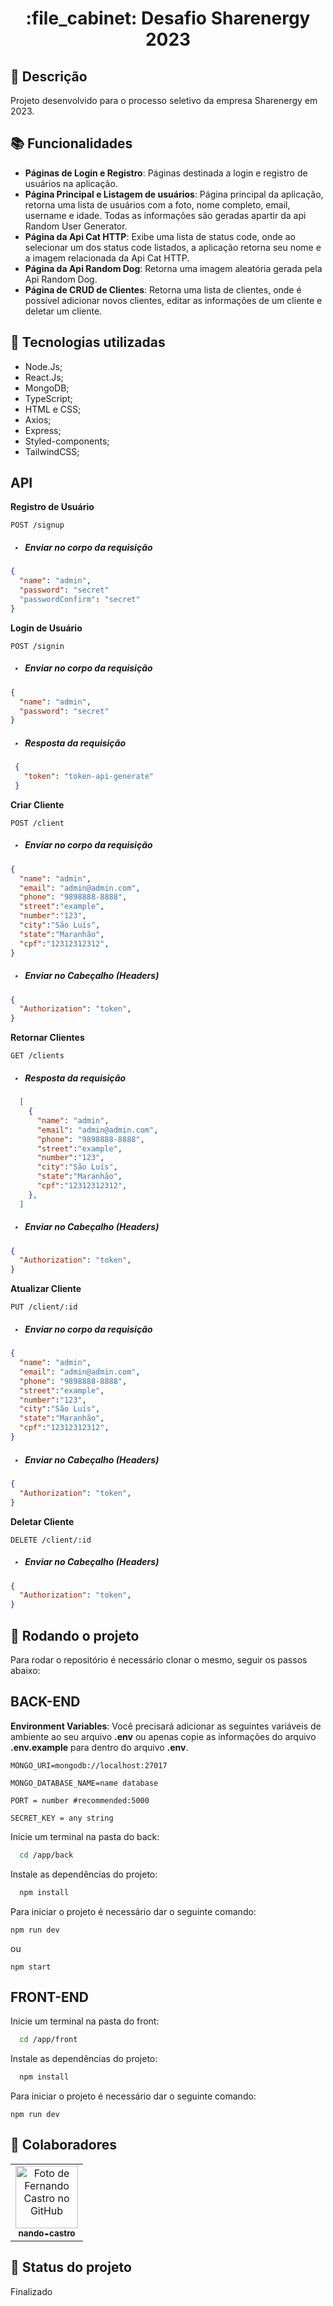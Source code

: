 <h1 align="center">:file_cabinet: Desafio Sharenergy 2023</h1>

## :memo: Descrição
Projeto desenvolvido para o processo seletivo da empresa Sharenergy em 2023.

## :books: Funcionalidades
* <b>Páginas de Login e Registro</b>: Páginas destinada a login e registro de usuários na aplicação.
* <b>Página Principal e Listagem de usuários</b>: Página principal da aplicação, retorna uma lista de usuários com a foto, nome completo, email, username e idade. Todas as informações são geradas apartir da api Random User Generator.
* <b>Página da Api Cat HTTP</b>: Exibe uma lista de status code, onde ao selecionar um dos status code listados, a aplicação retorna seu nome e a imagem relacionada da Api Cat HTTP. 
* <b>Página da Api Random Dog</b>: Retorna uma imagem aleatória gerada pela Api Random Dog.
* <b>Página de CRUD de Clientes</b>: Retorna uma lista de clientes, onde é possível adicionar novos clientes, editar as informações de um cliente e deletar um cliente.

## :wrench: Tecnologias utilizadas
* Node.Js;
* React.Js;
* MongoDB;
* TypeScript;
* HTML e CSS;
* Axios;
* Express;
* Styled-components;
* TailwindCSS;

## API

**Registro de Usuário**
```http
POST /signup
```
##### &nbsp; ‣ &nbsp; Enviar no corpo da requisição
  ```json
  {
    "name": "admin",
    "password": "secret"
    "passwordConfirm": "secret"
  }
  ```

**Login de Usuário**
```http
POST /signin
```
##### &nbsp; ‣ &nbsp; Enviar no corpo da requisição
  ```json
  {
    "name": "admin",
    "password": "secret"
  }
  ```
  ##### &nbsp; ‣ &nbsp; Resposta da requisição
```json
 {
   "token": "token-api-generate"
 }
```

**Criar Cliente**
```http
POST /client
```
##### &nbsp; ‣ &nbsp; Enviar no corpo da requisição
  ```json
  {
    "name": "admin",
    "email": "admin@admin.com",
    "phone": "9898888-8888",
    "street":"example",
    "number":"123",
    "city":"São Luís",
    "state":"Maranhão",
    "cpf":"12312312312",
  }
  ```

##### &nbsp; ‣ &nbsp; Enviar no Cabeçalho (Headers)
```json
{
  "Authorization": "token",
}
```
**Retornar Clientes**
```http
GET /clients
```
  ##### &nbsp; ‣ &nbsp; Resposta da requisição
```json
  [
    {
      "name": "admin",
      "email": "admin@admin.com",
      "phone": "9898888-8888",
      "street":"example",
      "number":"123",
      "city":"São Luís",
      "state":"Maranhão",
      "cpf":"12312312312",
    },
  ]
  ```
  ##### &nbsp; ‣ &nbsp; Enviar no Cabeçalho (Headers)
```json
{
  "Authorization": "token",
}
```

**Atualizar Cliente**
```http
PUT /client/:id
```
##### &nbsp; ‣ &nbsp; Enviar no corpo da requisição
  ```json
  {
    "name": "admin",
    "email": "admin@admin.com",
    "phone": "9898888-8888",
    "street":"example",
    "number":"123",
    "city":"São Luís",
    "state":"Maranhão",
    "cpf":"12312312312",
  }
  ```

##### &nbsp; ‣ &nbsp; Enviar no Cabeçalho (Headers)
```json
{
  "Authorization": "token",
}
```
**Deletar Cliente**
```http
DELETE /client/:id
```
  ##### &nbsp; ‣ &nbsp; Enviar no Cabeçalho (Headers)
```json
{
  "Authorization": "token",
}
```

## :rocket: Rodando o projeto
Para rodar o repositório é necessário clonar o mesmo, seguir os passos abaixo:
​

## BACK-END

**Environment Variables**: Você precisará adicionar as seguintes variáveis de ambiente ao seu arquivo **.env** ou apenas copie as informações do arquivo **.env.example** para dentro do arquivo **.env**.
​

`MONGO_URI=mongodb://localhost:27017`

`MONGO_DATABASE_NAME=name database`

`PORT = number #recommended:5000`

`SECRET_KEY = any string`

Inicie um terminal na pasta do back:
```bash
  cd /app/back
```

Instale as dependências do projeto:
```bash
  npm install
```

Para iniciar o projeto é necessário dar o seguinte comando:
```
npm run dev
```

ou 

```
npm start
```

## FRONT-END

Inicie um terminal na pasta do front:
```bash
  cd /app/front
```

Instale as dependências do projeto:
```bash
  npm install
```

Para iniciar o projeto é necessário dar o seguinte comando:
```
npm run dev
```


## :handshake: Colaboradores
<table>
  <tr>
    <td align="center">
      <a href="http://github.com/nando-castro">
        <img src="https://avatars.githubusercontent.com/u/75530766?v=4" width="100px;" alt="Foto de Fernando Castro no GitHub"/><br>
        <sub>
          <b>nando-castro</b>
        </sub>
      </a>
    </td>
  </tr>
</table>

## :dart: Status do projeto
Finalizado

